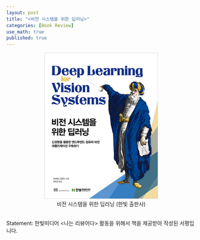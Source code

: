 ```yaml
---
layout: post
title: "<비전 시스템을 위한 딥러닝>"
categories: [Book Review]
use_math: true
published: true
---
```



<center><img src="/assets/img/220223_main.jpeg" width="60%" height="60%"><figcaption>비전 시스템을 위한 딥러닝 (한빛 출판사)</figcaption></center>
<br>

Statement: 한빛미디어 <나는 리뷰어다> 활동을 위해서 책을 제공받아 작성된 서평입니다.


